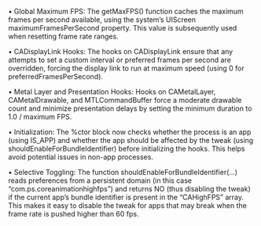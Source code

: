 • Global Maximum FPS:
The getMaxFPS() function caches the maximum frames per second available, using the system’s UIScreen maximumFramesPerSecond property. This value is subsequently used when resetting frame rate ranges.

• CADisplayLink Hooks:
The hooks on CADisplayLink ensure that any attempts to set a custom interval or preferred frames per second are overridden, forcing the display link to run at maximum speed (using 0 for preferredFramesPerSecond).

• Metal Layer and Presentation Hooks:
Hooks on CAMetalLayer, CAMetalDrawable, and MTLCommandBuffer force a moderate drawable count and minimize presentation delays by setting the minimum duration to 1.0 / maximum FPS.

• Initialization:
The %ctor block now checks whether the process is an app (using IS_APP) and whether the app should be affected by the tweak (using shouldEnableForBundleIdentifier) before initializing the hooks. This helps avoid potential issues in non-app processes.

• Selective Toggling:
The function shouldEnableForBundleIdentifier(…) reads preferences from a persistent domain (in this case “com.ps.coreanimationhighfps”) and returns NO (thus disabling the tweak) if the current app’s bundle identifier is present in the “CAHighFPS” array. This makes it easy to disable the tweak for apps that may break when the frame rate is pushed higher than 60 fps.
